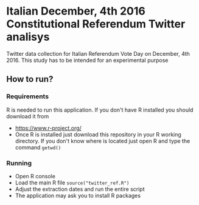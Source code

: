 # Italian December, 4th 2016 Constitutional Referendum Twitter analisys

Twitter data collection for Italian Referendum Vote Day on December, 4th 2016.
This study has to be intended for an experimental purpose

## How to run?
### Requirements
R is needed to run this application. If you don't have R installed you should download it from
- https://www.r-project.org/
- Once R is installed just download this repository in your R working directory. If you don't know where is located just open R and type the command `getwd()`

### Running
- Open R console
- Load the main R file `source("twitter_ref.R")`
- Adjust the extraction dates and run the entire script
- The application may ask you to install R packages
